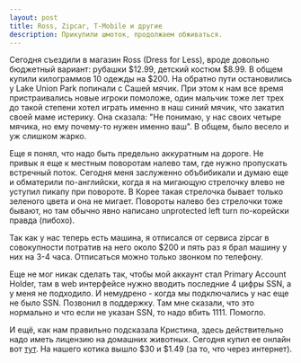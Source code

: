 ```yaml
---
layout: post
title: Ross, Zipcar, T-Mobile и другие
description: Прикупили шмоток, продолжаем обживаться.
---
```


Сегодня съездили в магазин Ross (Dress for Less), вроде довольно бюджетный
вариант: рубашки $12.99, детский костюм $8.99. В общем купили килограммов 10
одежды на $200. На обратно пути остановились у Lake Union Park попинали с
Сашей мячик. При этом к нам все время пристраивались новые игроки помоложе,
один мальчик тоже лет трех до такой степени хотел играть именно в наш синий
мячик, что закатил своей маме истерику. Она сказала: "Не понимаю, у нас
своих четыре мячика, но ему почему-то нужен именно ваш". В общем, было весело
и уж слишком жарко.

Еще я понял, что надо быть предельно аккуратным на дороге. Не привык я еще
к местным поворотам налево там, где нужно пропускать встречный поток.
Сегодня меня заслуженно объбибикали и думаю еще и обматерили по-английски,
когда я на мигающую стрелочку влево не уступил пикапу при повороте. В Корее
такая стрелочка бывает только зеленого цвета и она не мигает. Повороты налево
без стрелочки тоже бывают, но там обычно явно написано unprotected left turn
по-корейски правда (пибохо).

Так как у нас теперь есть машина, я отписался от сервиса zipcar в совокупности
потратив на него около $200 и пять раз я брал машину у них на 3-4 часа.
Отписаться можно только звонком по телефону.

Еще не мог никак сделать так, чтобы мой аккаунт стал Primary Account Holder,
там в web интерфейсе нужно вводить последние 4 цифры SSN, а у меня не подходило.
И немудрено - когда мы подключались у нас еще не было SSN. Позвонил в поддержку.
Там мне сказали, что это нормально и что если не указан SSN, то надо вбить 1111.
Помогло.

И ещё, как нам правильно подсказала Кристина, здесь действительно надо иметь
лицензию на домашних животных. Сегодня купил ее онлайн вот 
[тут](http://blue.kingcounty.gov/Exec/recordslicensing/petlicenses/Default.aspx).
На нашего котика вышло $30 и $1.49 (за то, что через интернет).




